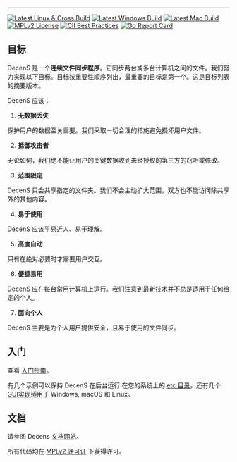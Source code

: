 ---

[![Latest Linux & Cross Build](https://img.shields.io/teamcity/https/build.syncthing.net/s/Syncthing_BuildLinuxCross.svg?style=flat-square&label=linux+%26+cross+build)](https://build.syncthing.net/viewType.html?buildTypeId=Syncthing_BuildLinuxCross&guest=1)
[![Latest Windows Build](https://img.shields.io/teamcity/https/build.syncthing.net/s/Syncthing_BuildWindows.svg?style=flat-square&label=windows+build)](https://build.syncthing.net/viewType.html?buildTypeId=Syncthing_BuildWindows&guest=1)
[![Latest Mac Build](https://img.shields.io/teamcity/https/build.syncthing.net/s/Syncthing_BuildMac.svg?style=flat-square&label=mac+build)](https://build.syncthing.net/viewType.html?buildTypeId=Syncthing_BuildMac&guest=1)
[![MPLv2 License](https://img.shields.io/badge/license-MPLv2-blue.svg?style=flat-square)](https://www.mozilla.org/MPL/2.0/)
[![CII Best Practices](https://bestpractices.coreinfrastructure.org/projects/88/badge)](https://bestpractices.coreinfrastructure.org/projects/88)
[![Go Report Card](https://goreportcard.com/badge/github.com/syncthing/syncthing)](https://goreportcard.com/report/github.com/syncthing/syncthing)

## 目标

DecenS 是一个**连续文件同步程序**。它同步两台或多台计算机之间的文件。我们努力实现以下目标。目标按重要性顺序列出，最重要的目标是第一个。这是目标列表的摘要版本。

DecenS 应该：

1. **无数据丢失**

保护用户的数据至关重要。我们采取一切合理的措施避免损坏用户文件。

2. **抵御攻击者**

无论如何，我们绝不能让用户的关键数据收到未经授权的第三方的窃听或修改。

3. **范围限定**

DecenS 只会共享指定的文件夹。我们不会主动扩大范围，双方也不能访问除共享外的其他内容。

4. **易于使用**

DecenS 应该平易近人、易于理解。

5. **高度自动**

只有在绝对必要时才需要用户交互。

6. **便捷易用**

DecenS 应在每台常用计算机上运行。我们注意到最新技术并不总是适用于任何给定的个人。

7. **面向个人**

DecenS 主要是为个人用户提供安全，且易于使用的文件同步。

## 入门

查看 [入门指南][2]。

有几个示例可以保持 DecenS 在后台运行
在您的系统上的 [etc 目录][3]。还有几个 [GUI实现][11]适用于 Windows, macOS 和 Linux。

## 文档

请参阅 Decens [文档网站][6]。

所有代码均在 [MPLv2 许可证][7] 下获得许可。

[1]:https://docs.syncthing.net/specs/bep-v1.html
[2]:https://docs.syncthing.net/intro/getting-started.html
[3]:https://github.com/syncthing/syncthing/blob/main/etc
[5]:https://docs.syncthing.net/dev/building.html
[6]:https://docs.syncthing.net/
[7]:https://github.com/syncthing/syncthing/blob/main/LICENSE
[8]:https://forum.syncthing.net/
[10]:https://github.com/syncthing/syncthing/issues
[11]:https://docs.syncthing.net/users/contrib.html#gui-wrappers
[12]:https://www.bountysource.com/teams/syncthing/issues
[13]:https://github.com/syncthing/syncthing/blob/main/GOALS.md
[14]:assets/logo-text-128.png
[15]:https://syncthing.net/
[16]:https://github.com/syncthing/syncthing/blob/main/README-Docker.md
[17]:https://github.com/syncthing/docs

